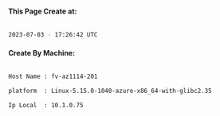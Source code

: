 
   
#### This Page Create at:

```bash

2023-07-03 - 17:26:42 UTC

```

#### Create By Machine:

```bash

Host Name : fv-az1114-201

platform  : Linux-5.15.0-1040-azure-x86_64-with-glibc2.35

Ip Local  : 10.1.0.75

```

